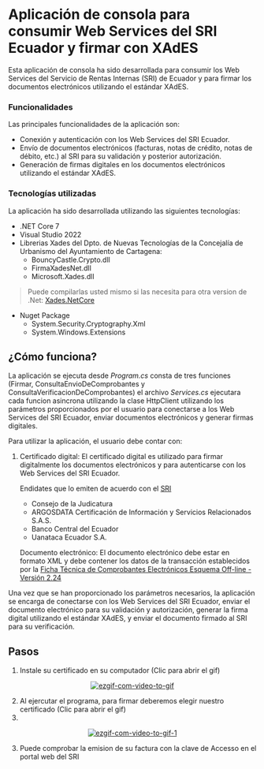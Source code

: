 # Aplicación de consola para consumir Web Services del SRI Ecuador y firmar con XAdES

Esta aplicación de consola ha sido desarrollada para consumir los Web Services del Servicio de Rentas Internas (SRI) de Ecuador y para firmar los documentos electrónicos utilizando el estándar XAdES.

### **Funcionalidades**
Las principales funcionalidades de la aplicación son:

* Conexión y autenticación con los Web Services del SRI Ecuador.
* Envío de documentos electrónicos (facturas, notas de crédito, notas de débito, etc.) al SRI para su validación y posterior autorización.
* Generación de firmas digitales en los documentos electrónicos utilizando el estándar XAdES.

### **Tecnologías utilizadas**
La aplicación ha sido desarrollada utilizando las siguientes tecnologías:

* .NET Core 7
* Visual Studio 2022
* Librerias Xades del Dpto. de Nuevas Tecnologías de la Concejalía de Urbanismo del Ayuntamiento de Cartagena:
    * BouncyCastle.Crypto.dll
    * FirmaXadesNet.dll
    * Microsoft.Xades.dll

>Puede compilarlas usted mismo si las necesita para otra version de .Net: [Xades.NetCore](https://github.com/pgiacomo69/Xades.NetCore "customtiele")
* Nuget Package
    * System.Security.Cryptography.Xml
    * System.Windows.Extensions

## **¿Cómo funciona?**

La aplicación se ejecuta desde *Program.cs* consta de tres funciones (Firmar, ConsultaEnvioDeComprobantes y ConsultaVerificacionDeComprobantes) el archivo *Services.cs* ejecutara cada funcion asincrona utilizando la clase HttpClient utilizando los parámetros proporcionados por el usuario para conectarse a los Web Services del SRI Ecuador, enviar documentos electrónicos y generar firmas digitales.

Para utilizar la aplicación, el usuario debe contar con:

1. Certificado digital: El certificado digital es utilizado para firmar digitalmente los documentos electrónicos y para autenticarse con los Web Services del SRI Ecuador.

    Endidates que lo emiten de acuerdo con el [SRI](https://www.sri.gob.ec/facturacion-electronica#informaci%C3%B3n "Facturación Electrónica")

    * Consejo de la Judicatura
    * ARGOSDATA Certificación de Información y Servicios Relacionados S.A.S.
    * Banco Central del Ecuador
    * Uanataca Ecuador S.A.

    Documento electrónico: El documento electrónico debe estar en formato XML y debe contener los datos de la transacción establecidos por la [Ficha Técnica de Comprobantes Electrónicos Esquema Off-line - Versión 2.24]("https://www.sri.gob.ec/o/sri-portlet-biblioteca-alfresco-internet/descargar/ba6330ae-9194-4090-9aff-4326655bbfa1/FICHA%20TE%cc%81CNICA%20COMPROBANTES%20ELECTRO%cc%81NICOS%20ESQUEMA%20OFFLINE%20Versio%cc%81n%202.24.pdf")

Una vez que se han proporcionado los parámetros necesarios, la aplicación se encarga de conectarse con los Web Services del SRI Ecuador, enviar el documento electrónico para su validación y autorización, generar la firma digital utilizando el estándar XAdES, y enviar el documento firmado al SRI para su verificación.


## **Pasos**
1. Instale su certificado en su computador (Clic para abrir el gif)

<p align="center"><a href="https://ibb.co/yFt46rN"><img src="https://i.ibb.co/nM9P7Fw/ezgif-com-video-to-gif.gif" alt="ezgif-com-video-to-gif" border="0"></a></p>

2. Al ejercutar el programa, para firmar deberemos elegir nuestro certificado (Clic para abrir el gif)
3. 
<p align="center"><a href="https://ibb.co/xFzgQdk"><img src="https://i.ibb.co/bbNvnD0/ezgif-com-video-to-gif-1.gif" alt="ezgif-com-video-to-gif-1" border="0"></a></p>

3. Puede comprobar la emision de su factura con la clave de Accesso en el portal web del SRI







